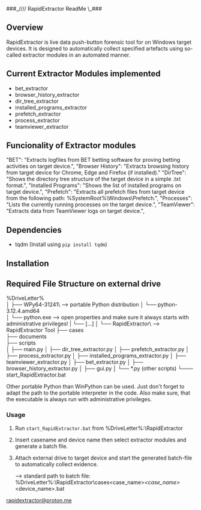 ###_//// RapidExtractor ReadMe \\\_###

## Overview

RapidExtractor is live data push-button forensic tool for on Windows target devices. It is designed to 
automatically collect specified artefacts using so-called extractor modules in an automated manner.

## Current Extractor Modules implemented

- bet_extractor
- browser_history_extractor
- dir_tree_extractor
- installed_programs_extractor
- prefetch_extractor
- process_extractor
- teamviewer_extractor


## Funcionality of Extractor modules
"BET": "Extracts logfiles from BET betting software for proving betting activities on target device.",
"Browser History": "Extracts browsing history from target device for Chrome, Edge and Firefox (if installed)."
"DirTree": "Shows the directory tree structure of the target device in a simple .txt format.",
"Installed Programs": "Shows the list of installed programs on target device.",
"Prefetch": "Extracts all prefetch files from target device from the following path: %SystemRoot%\\Windows\\Prefetch.",
"Processes": "Lists the currently running processes on the target device.",
"TeamViewer": "Extracts data from TeamViewer logs on target device.",


## Dependencies

- tqdm (Install using `pip install tqdm`)

## Installation

## Required File Structure on external drive

%DriveLetter%\
│
├── WPy64-31241\                 --> portable Python distribution
│ └── python-3.12.4.amd64\
│     └── python.exe             --> open properties and make sure it always starts with administrative privileges!
|     └── [...]
│
└── RapidExtractor\              --> RapidExtractor Tool
   ├── cases\
   ├── documents\
   ├── scripts\
   │    ├── main.py
   │    ├── dir_tree_extractor.py
   │    ├── prefetch_extractor.py
   │    ├── process_extractor.py
   │    ├── installed_programs_extractor.py
   │    ├── teamviewer_extractor.py
   │    ├── bet_extractor.py
   │    ├── browser_history_extractor.py
   │    ├── gui.py
   │    └── *.py (other scripts)
   └─── start_RapidExtractor.bat

Other portable Python than WinPython can be used. Just don't forget to adapt the path to the portable interpreter in the code. 
Also make sure, that the executable is always run with administrative privileges.


### Usage

1. Run `start_RapidExtractor.bat` from %DriveLetter%:\RapidExtractor
2. Insert casename and device name then select extractor modules and generate a batch file. 
3. Attach external drive to target device and start the generated batch-file to automatically collect evidence.
	
	--> standard path to batch file: %DriveLetter%:\RapidExtractor\cases\<case_name>_<YYYY-MM-DD>\<case_name>_<device_name>.bat
	
	
	
	
rapidextractor@proton.me